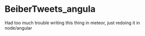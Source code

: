 BeiberTweets_angula
===================

Had too much trouble writing this thing in meteor, just redoing it in node/angular
